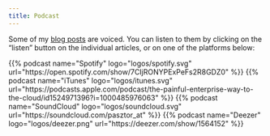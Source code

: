 ```yaml
---
title: Podcast
---
```


Some of my [blog posts](/blog) are voiced. You can listen to them by clicking on the &ldquo;listen&rdquo; button on the individual articles, or on one of the platforms below:

<div class="podcasts">
{{% podcast name="Spotify" logo="logos/spotify.svg" url="https://open.spotify.com/show/7CIjRONYPExPeFs2R8GDZ0" %}}
{{% podcast name="iTunes" logo="logos/itunes.svg" url="https://podcasts.apple.com/podcast/the-painful-enterprise-way-to-the-cloud/id1524971396?i=1000485976063" %}}
{{% podcast name="SoundCloud" logo="logos/soundcloud.svg" url="https://soundcloud.com/pasztor_at" %}}
{{% podcast name="Deezer" logo="logos/deezer.png" url="https://deezer.com/show/1564152" %}}
</div>
